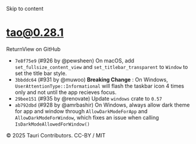 Skip to content
# tao@0.28.1
ReturnView on GitHub
  * `7e8f75e9` (#926 by @pewsheen) On macOS, add `set_fullsize_content_view` and `set_titlebar_transparent` to `Window` to set the title bar style.
  * `3bbddc64` (#931 by @muwoo) **Breaking Change** : On Windows, `UserAttentionType::Informational` will flash the taskbar icon 4 times only and not until the app recieves focus.
  * `29bee151` (#935 by @renovate) Update `windows` crate to `0.57`
  * `ab792dbd` (#928 by @amrbashir) On Windows, always allow dark theme for app and window through `AllowDarkModeForApp` and `AllowDarkModeForWindow`, which fixes an issue when calling `IsDarkModeAllowedForWindow()`


© 2025 Tauri Contributors. CC-BY / MIT
